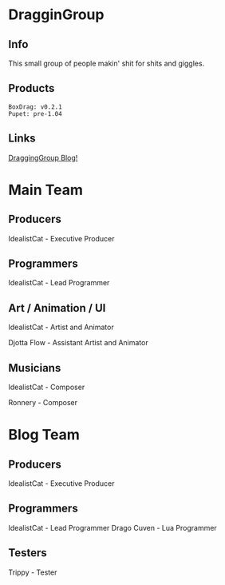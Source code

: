 # DragginGroup

## Info
This small group of people makin' shit for shits and giggles.

## Products
```
BoxDrag: v0.2.1
Pupet: pre-1.04
```

## Links
[DraggingGroup Blog!](https://draggingroup.github.io/Blog/)


# Main Team

## Producers
IdealistCat - Executive Producer


## Programmers
IdealistCat - Lead Programmer


## Art / Animation / UI
IdealistCat - Artist and Animator

Djotta Flow - Assistant Artist and Animator

## Musicians
IdealistCat - Composer

Ronnery - Composer

# Blog Team

## Producers
IdealistCat - Executive Producer


## Programmers
IdealistCat - Lead Programmer
Drago Cuven - Lua Programmer

## Testers
Trippy - Tester
